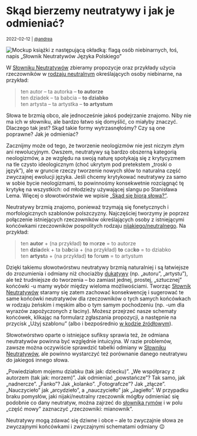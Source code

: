 # Skąd bierzemy neutratywy i jak je odmieniać?

<small>2022-02-12 | [@andrea](/@andrea)</small>

![Mockup książki z następującą okładką: flagą osób niebinarnych, łoś, napis „Słownik Neutratywów Języka Polskiego”](/img-local/blog/słownik-neutratywów.png)

W [Słowniku Neutratywów](/neutratywy) zbieramy propozycje oraz przykłady użycia
rzeczowników w [rodzaju neutralnym](/ono) określających osoby niebinarne, na przykład:

> ten autor – ta autorka – **to autorze**  
> ten dziadek – ta babcia – **to dziabko**  
> ten artysta – ta artystka – **to artystum**

Słowa te brzmią obco, ale jednocześnie jakoś podejrzanie znajomo.
Niby nie ma ich w słowniku, ale bardzo łatwo się domyślić, co miałyby znaczyć.
Dlaczego tak jest? Skąd takie formy wytrzasnęłośmy? Czy są one poprawne? Jak je odmieniać?

Zacznijmy może od tego, że tworzenie neologizmów nie jest niczym złym ani rewolucyjnym.
Owszem, neutratywy są bardzo obszerną kategorią neologizmów,
a ze względu na swoją naturę spotykają się z krytycyzmem na tle czysto ideologicznym
(choć ukrytym pod pretekstem „troski o język”),
ale w gruncie rzeczy tworzenie nowych słów to naturalna część zwyczajnej ewolucji języka.
Jeśli chcemy krytykować neutratywy za samo w sobie bycie neologizmami,
to powinnośmy konsekwetnie rozciągnąć tę krytykę na wszystkich: od młodzieży używającej slangu po Stanisława Lema.
Więcej o słowotwórstwie we wpisie [„Skąd się biorą słowa?”](/neologizmy).

Neutratywy brzmią znajomo, ponieważ trzymają się fonetycznych i morfologicznych szablonów polszczyzny.
Najczęściej tworzymy je poprzez połączenie istniejących rzeczowników określających osoby
z istniejącymi końcówkami rzeczowników pospolitych rodzaju [nijakiego/neutralnego](/rodzaj-neutralny). Na przykład:

> ten **autor** + (na przykład) **to** mo**rze** = to autorze  
> ten **dzia**dek + ta ba**b**cia + (na przykład) **to** cac**ko** = to dziabko  
> ten **artyst**a + (na przykład) **to** for**um** = to artystum

Dzięki takiemu słowotwórstwu neutratywy brzmią naturalniej i są łatwiejsze do zrozumienia i odmiany
niż chociażby [dukatywy](/dukatywy) (np. „autoru”, „artystu”),
ale też trudniejsze do tworzenia – bo zamiast jednej, prostej, „sztucznej” końcówki -u
mamy wybór między wieloma możliwościami.
Tworząc [Słownik Neutratywów](/neutratywy) staramy się zatem zachować konsekwencję
i sugerować te same końcówki neutratywów dla rzeczowników o tych samych końcówkach w rodzaju żeńskim i męskim
albo o tym samym pochodzeniu (np. -um dla wyrazów zapożyczonych z łaciny).
Możesz przejrzeć nasze schematy końcówek, klikając na formularz zgłaszania propozycji,
a następnie na przycisk „Użyj szablonu”
(albo i bezpośrednio [w kodzie źródłowym](https://gitlab.com/Avris/Zaimki/-/blob/main/locale/pl/nouns/nounTemplates.tsv)).

Słowotwórstwo oparte o istniejące sufiksy sprawia też, że odmiana neutratywów powinna być względnie intuicyjna.
W razie problemów, zawsze można oczywiście sprawdzić tabelki odmiany w [Słowniku Neutratywów](/neutratywy),
ale powinno wystarczyć też porównanie danego neutratywu do jakiegoś innego słowa.

„Powiedziałom mojemu dziabku (tak jak: dziecku)”. „We współpracy z autorzem (tak jak: morzem)”.
Jak odmieniać „powstańcze”? Tak samo, jak „nadnercze”. „Fanko”? Jak „kolanko”. „Fotografcze”? Jak „złącze”.
„Nauczycieło” jak „arcydzieło”, a „nauczyciełło” jak „Jagiełło”.
W przypadku braku pomysłów, jaki nijaki/neutralny rzeczownik mógłby odmieniać się podobnie co dany neutratyw,
można zajrzeć do [słownika rymów](https://rymy.xyz/) i w polu „część mowy” zaznaczyć „rzeczowniki: mianownik”.

Neutratywy mogą zdawać się dziwne i obce – ale to zwyczajnie słowa ze zwyczajnymi końcówkami i zwyczajnymi schematami odmiany 😉
